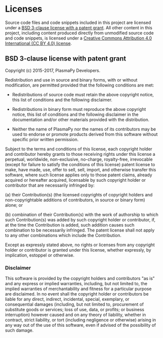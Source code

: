# Licenses

Source code files and code snippets included in this project are
licensed under a [BSD 3-clause license with a patent
grant](#bsd-3-clause-license-with-patent-grant).  All other content in
this project, including content produced directly from unmodified
source code and code snippets, is licensed under a [Creative Commons
Attribution 4.0 International (CC BY 4.0)
license](https://creativecommons.org/licenses/by/4.0/).

## BSD 3-clause license with patent grant

Copyright (c) 2015-2017, PlasmaPy Developers.

Redistribution and use in source and binary forms, with or without
modification, are permitted provided that the following conditions are
met:

* Redistributions of source code must retain the above copyright
  notice, this list of conditions and the following disclaimer.

* Redistributions in binary form must reproduce the above copyright
  notice, this list of conditions and the following disclaimer in the
  documentation and/or other materials provided with the distribution.

* Neither the name of PlasmaPy nor the names of its contributors may
  be used to endorse or promote products derived from this software
  without specific prior written permission.

Subject to the terms and conditions of this license, each copyright
holder and contributor hereby grants to those receiving rights under
this license a perpetual, worldwide, non-exclusive, no-charge,
royalty-free, irrevocable (except for failure to satisfy the
conditions of this license) patent license to make, have made, use,
offer to sell, sell, import, and otherwise transfer this software,
where such license applies only to those patent claims, already
acquired or hereafter acquired, licensable by such copyright holder or
contributor that are necessarily infringed by:

(a) their Contribution(s) (the licensed copyrights of copyright
holders and non-copyrightable additions of contributors, in source or
binary form) alone; or

(b) combination of their Contribution(s) with the work of authorship
to which such Contribution(s) was added by such copyright holder or
contributor, if, at the time the Contribution is added, such addition
causes such combination to be necessarily infringed. The patent
license shall not apply to any other combinations which include the
Contribution.

Except as expressly stated above, no rights or licenses from any
copyright holder or contributor is granted under this license, whether
expressly, by implication, estoppel or otherwise.

### Disclaimer

This software is provided by the copyright holders and contributors
"as is" and any express or implied warranties, including, but not
limited to, the implied warranties of merchantability and fitness for
a particular purpose are disclaimed. In no event shall the copyright
holder or contributors be liable for any direct, indirect, incidental,
special, exemplary, or consequential damages (including, but not
limited to, procurement of substitute goods or services; loss of use,
data, or profits; or business interruption) however caused and on any
theory of liability, whether in contract, strict liability, or tort
(including negligence or otherwise) arising in any way out of the use
of this software, even if advised of the possibility of such damage.